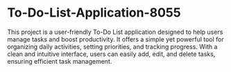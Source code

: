 # To-Do-List-Application-8055
This project is a user-friendly To-Do List application designed to help users manage tasks and boost productivity. It offers a simple yet powerful tool for organizing daily activities, setting priorities, and tracking progress. With a clean and intuitive interface, users can easily add, edit, and delete tasks, ensuring efficient task management.
